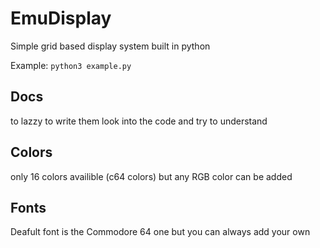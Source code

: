 # EmuDisplay
Simple grid based display system built in python

Example:
`python3 example.py`

## Docs
to lazzy to write them look into the code and try to understand

## Colors
only 16 colors availible (c64 colors) but any RGB color can be added

## Fonts
Deafult font is the Commodore 64 one but you can always add your own
